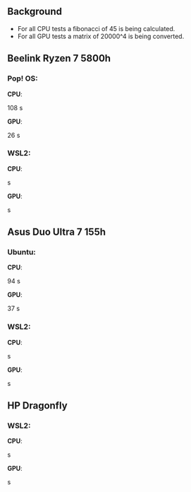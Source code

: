 ## Background
* For all CPU tests a fibonacci of 45 is being calculated.
* For all GPU tests a matrix of 20000^4 is being converted.

## Beelink Ryzen 7 5800h
### Pop! OS:
**CPU**:
 
108 s

**GPU**:

26 s

### WSL2:
**CPU**:
 
s

**GPU**:

s

## Asus Duo Ultra 7 155h
### Ubuntu:
**CPU**:
 
94 s

**GPU**:

37 s

### WSL2:
**CPU**:
 
s

**GPU**:

s

## HP Dragonfly
### WSL2:
**CPU**:
 
s

**GPU**:

s